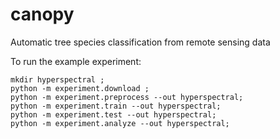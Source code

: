 # canopy
Automatic tree species classification from remote sensing data

To run the example experiment:

    mkdir hyperspectral ; 
    python -m experiment.download ;
    python -m experiment.preprocess --out hyperspectral;
    python -m experiment.train --out hyperspectral;
    python -m experiment.test --out hyperspectral;
    python -m experiment.analyze --out hyperspectral;
